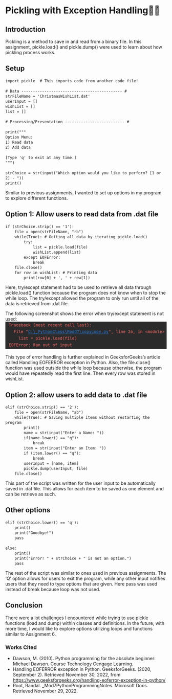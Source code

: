 # Pickling with Exception Handling:christmas_tree::gift:
## Introduction
Pickling is a method to save in and read from a binary file. In this assignment, pickle.load() and pickle.dump() were used to learn about how pickling process works.

## Setup
```
import pickle  # This imports code from another code file!

# Data -------------------------------------------- #
strFileName = 'ChristmasWishList.dat'
userInput = []
wishList = []
list = []

# Processing/Presentation -------------------------- #

print("""
Option Menu:
1) Read data
2) Add data

[Type 'q' to exit at any time.]
""")

strChoice = str(input("Which option would you like to perform? [1 or 2] - "))
print()
```
Similar to previous assignments, I wanted to set up options in my program to explore different functions.

## Option 1: Allow users to read data from .dat file
```
if (strChoice.strip() == '1'):
    file = open(strFileName, "rb")
    while(True): # Getting all data by iterating pickle.load()
        try:
            list = pickle.load(file)
            wishList.append(list)
        except EOFError:
            break
    file.close()
    for row in wishList: # Printing data
        print(row[0] + ', ' + row[1])
```
Here, try/except statement had to be used to retrieve all data through pickle.load() function because the program does not know when to stop the while loop. The try/except allowed the program to only run until all of the data is retrieved from .dat file. 

The following screenshot shows the error when try/except statement is not used:
![This is an image](./images/EOFError.png)

This type of error handling is further explained in GeeksforGeeks’s article called Handling EOFERROR exception in Python.
Also, the file.close() function was used outside the while loop because otherwise, the program would have repeatedly read the first line. Then every row was stored in wishList.

## Option 2: allow users to add data to .dat file
```
elif (strChoice.strip() == '2'):
    file = open(strFileName, "ab")
    while(True): # Saving multiple items without restarting the program
        print()
        name = str(input("Enter a Name: "))
        if(name.lower() == "q"):
            break
        item = str(input("Enter an Item: "))
        if (item.lower() == "q"):
            break
        userInput = [name, item]
        pickle.dump(userInput, file)
    file.close()
```
This part of the script was written for the user input to be automatically saved in .dat file. This allows for each item to be saved as one element and can be retrieve as such.

## Other options
```
elif (strChoice.lower() == 'q'):
    print()
    print("Goodbye!")
    pass

else:
    print()
    print("Error! " + strChoice + " is not an option.")
    pass
```
The rest of the script was similar to ones used in previous assignments. The ‘Q’ option allows for users to exit the program, while any other input notifies users that they need to type options that are given. Here pass was used instead of break because loop was not used.

## Conclusion
There were a lot challenges I encountered while trying to use pickle functions (load and dump) within classes and definitions. In the future, with more time, I would like to explore options utilizing loops and functions similar to Assignment 6.


### Works Cited
- Dawson, M. (2010). Python programming for the absolute beginner: Michael Dawson. Course Technology Cengage Learning. 
- Handling EOFERROR exception in Python. GeeksforGeeks. (2020, September 2). Retrieved November 30, 2022, from https://www.geeksforgeeks.org/handling-eoferror-exception-in-python/ 
- Root, Randal. _Mod7PythonProgrammingNotes. Microsoft Docs. Retrieved November 29, 2022.


